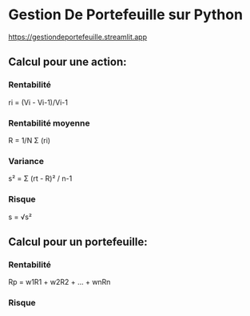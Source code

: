 # Gestion De Portefeuille sur Python

https://gestiondeportefeuille.streamlit.app

## Calcul pour une action:

### Rentabilité
ri = (Vi - Vi-1)/Vi-1

### Rentabilité moyenne
R = 1/N Σ (ri) 

### Variance
s² = Σ (rt - R)² / n-1

### Risque
s = √s²


## Calcul pour un portefeuille: 

### Rentabilité 
Rp = w1R1 + w2R2 + ... + wnRn

### Risque


